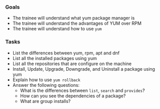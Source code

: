 
### Goals
- The trainee will understand what yum package manager is
- The trainee will understand the advantages of YUM over RPM
- The trainee will understand how to use `yum`

### Tasks
- List the differences between yum, rpm, apt and dnf
- List all the installed packages using yum
- List all the repositories that are configure on the machine
- Install, Update, Upgrade, Downgrade, and Uninstall a package using yum
- Explain how to use `yum rollback`
- Answer the following questions:
  - What is the differences between `list`, `search` and `provides`?
  - How can you see the dependencies of a package?
  - What are group installs?